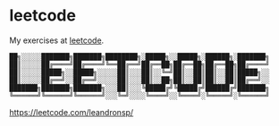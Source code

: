 # leetcode

My exercises at [leetcode](https://leetcode.com/leandronsp/).

```
██╗░░░░░███████╗███████╗████████╗░█████╗░░█████╗░██████╗░███████╗
██║░░░░░██╔════╝██╔════╝╚══██╔══╝██╔══██╗██╔══██╗██╔══██╗██╔════╝
██║░░░░░█████╗░░█████╗░░░░░██║░░░██║░░╚═╝██║░░██║██║░░██║█████╗░░
██║░░░░░██╔══╝░░██╔══╝░░░░░██║░░░██║░░██╗██║░░██║██║░░██║██╔══╝░░
███████╗███████╗███████╗░░░██║░░░╚█████╔╝╚█████╔╝██████╔╝███████╗
╚══════╝╚══════╝╚══════╝░░░╚═╝░░░░╚════╝░░╚════╝░╚═════╝░╚══════╝
```

https://leetcode.com/leandronsp/
